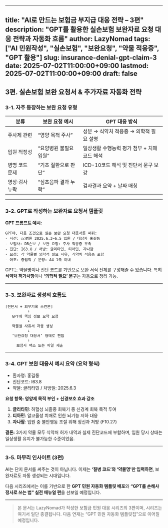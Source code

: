 
---
title: "AI로 만드는 보험금 부지급 대응 전략 – 3편"
description: "GPT를 활용한 실손보험 보완자료 요청 대응 전략과 자동화 흐름"
author: LazyNomad
tags: ["AI 민원작성", "실손보험", "보완요청", "약물 적응증", "GPT 활용"]
slug: insurance-denial-gpt-claim-3
date: 2025-07-02T11:00:00+09:00
lastmod: 2025-07-02T11:00:00+09:00
draft: false
---

## 3편. 실손보험 보완 요청서 & 추가자료 자동화 전략

### 3‑1. 자주 등장하는 보완 요청 유형

| 분류       | 보완 요청 예시      | GPT 대응 방식                 |
| -------- | ------------- | ------------------------- |
| 주사제 관련   | “영양 목적 주사”    | 성분 → 식약처 적응증 → 의학적 필요 설명  |
| 입원 적정성   | “요양병원 불필요 입원” | 일상생활 수행능력 평가 첨부 + 치매코드 해석 |
| 병명 코드 문제 | “기초 질환으로 판단”  | ICD-10코드 해석 및 진단서 문구 보강   |
| 영상·검사 누락 | “심초음파 결과 누락”  | 검사결과 요약 + 날짜 매칭           |

---

### 3‑2. GPT로 작성하는 보완자료 요청서 템플릿

**GPT 프롬프트 예시:**

```
GPT야, 다음 조건으로 실손 보완 요청 대응서를 써줘:
- 사건: ○○병원 2025.6.3~6.5 입원 / 대상자 홍길동
- 보험사: DB손보 / 보완 요청: 주사 적응증 부족
- 진단: I63.8 / 처방: 글리타민, 티아민, 자나팜
- 요청: 각 약물별 의학적 필요 사유, 식약처 적응증 포함
- 어조: 중립적 / 분량: A4 1쪽 이내
```

GPT는 약물명이나 진단 코드를 기반으로 보완 서식 전체를 구성해줄 수 있습니다. 특히 **식약처 허가사항**이나 **‘의학적 필요’ 문구**는 자동으로 정리 가능.

---

### 3‑3. 보완자료 생성의 흐름도

```
[진단서 + 의무기록 스캔본]
          ↓
   GPT에 핵심 정보 요약 요청
          ↓
   약물별 사유서 자동 생성
          ↓
   ‘보완요청 대응서’ 형태로 편집
          ↓
     보험사 팩스 또는 파일 제출
```

---

### 3‑4. GPT 보완 대응서 예시 요약 (요약 형식)

- 환자명: 홍길동
- 진단코드: I63.8
- 약물: 글리타민 / 처방일: 2025.6.3

**요청 항목: 영양제 목적 부인 + 신경보호 효과 강조**

1. **글리타민**: 허혈성 뇌졸중 회복기 중 신경계 회복 목적 투여
2. **티아민**: 알코올성 치매로 인한 뇌기능 저하 대응
3. **자나팜**: 입원 중 불안행동 조절 위해 정신과 처방 (F10.27)

**결론:** 3가지 약물 모두 식약처 허가 내역과 실제 진단코드에 부합하며, 입원 당시 상태는 일상생활 유지가 불가능한 수준이었음.

---

### 3‑5. 마무리 인사이트 (3편)

AI는 단지 문서를 써주는 것이 아닙니다. 이제는 **‘질병 코드’와 ‘약물명’만 입력하면**, 보완자료도 자동 생성되는 시대입니다.

다음 시리즈에서는 이를 기반으로 한 **GPT 민원 자동화 템플릿 배포**와 **“GPT를 손해사정사로 쓰는 법” 실전 매뉴얼 편**을 선보일 예정입니다.

---

> 본 문서는 LazyNomad가 작성한 보험금 민원 대응 시리즈의 3편이며, 시리즈는 여기서 일단 종결됩니다. 다음 연재는 “GPT 민원 자동화 템플릿집”으로 이어질 예정입니다.
